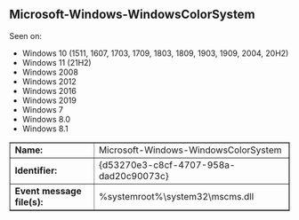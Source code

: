 ## Microsoft-Windows-WindowsColorSystem

Seen on:
* Windows 10 (1511, 1607, 1703, 1709, 1803, 1809, 1903, 1909, 2004, 20H2)
* Windows 11 (21H2)
* Windows 2008
* Windows 2012
* Windows 2016
* Windows 2019
* Windows 7
* Windows 8.0
* Windows 8.1

<table border="1" class="docutils">
  <tbody>
    <tr>
      <td><b>Name:</b></td>
      <td>Microsoft-Windows-WindowsColorSystem</td>
    </tr>
    <tr>
      <td><b>Identifier:</b></td>
      <td>{d53270e3-c8cf-4707-958a-dad20c90073c}</td>
    </tr>
    <tr>
      <td><b>Event message file(s):</b></td>
      <td>%systemroot%\system32\mscms.dll</td>
    </tr>
  </tbody>
</table>

&nbsp;

